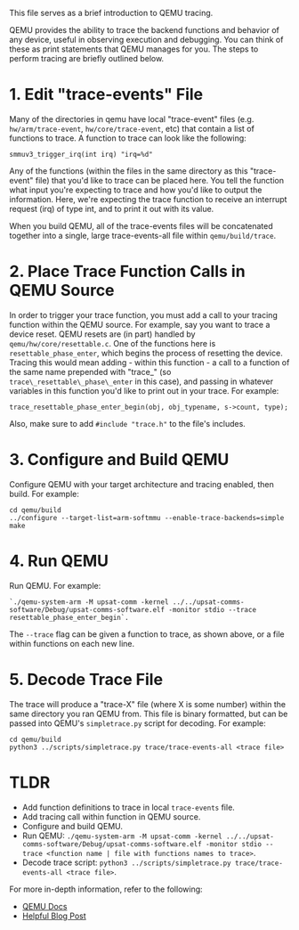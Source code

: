 This file serves as a brief introduction to QEMU tracing.

QEMU provides the ability to trace the backend functions and behavior of any device, useful in observing execution and debugging. You can think of these as print statements that QEMU manages for you. The steps to perform tracing are briefly outlined below.

# 1. Edit "trace-events" File
Many of the directories in qemu have local "trace-event" files (e.g. `hw/arm/trace-event`, `hw/core/trace-event`, etc) that contain a list of functions to trace. A function to trace can look like the following:

```
smmuv3_trigger_irq(int irq) "irq=%d"
```

Any of the functions (within the files in the same directory as this "trace-event" file) that you'd like to trace can be placed here. You tell the function what input you're expecting to trace and how you'd like to output the information. Here, we're expecting the trace function to receive an interrupt request (irq) of type int, and to print it out with its value.

When you build QEMU, all of the trace-events files will be concatenated together into a single, large trace-events-all file within `qemu/build/trace`.

# 2. Place Trace Function Calls in QEMU Source
In order to trigger your trace function, you must add a call to your tracing function within the QEMU source. For example, say you want to trace a device reset. QEMU resets are (in part) handled by `qemu/hw/core/resettable.c`. One of the functions here is `resettable_phase_enter`, which begins the process of resetting the device. Tracing this would mean adding - within this function - a call to a function of the same name prepended with "trace_" (so `trace\_resettable\_phase\_enter` in this case), and passing in whatever variables in this function you'd like to print out in your trace. For example:

```
trace_resettable_phase_enter_begin(obj, obj_typename, s->count, type);
```

Also, make sure to add `#include "trace.h"` to the file's includes.

# 3. Configure and Build QEMU
Configure QEMU with your target architecture and tracing enabled, then build. For example:

```
cd qemu/build
../configure --target-list=arm-softmmu --enable-trace-backends=simple
make
```

# 4. Run QEMU
Run QEMU. For example:

```
`./qemu-system-arm -M upsat-comm -kernel ../../upsat-comms-software/Debug/upsat-comms-software.elf -monitor stdio --trace resettable_phase_enter_begin`.
```

The `--trace` flag can be given a function to trace, as shown above, or a file within functions on each new line.

# 5. Decode Trace File
The trace will produce a "trace-X" file (where X is some number) within the same directory you ran QEMU from. This file is binary formatted, but can be passed into QEMU's `simpletrace.py` script for decoding. For example:

```
cd qemu/build
python3 ../scripts/simpletrace.py trace/trace-events-all <trace file>
```

# TLDR
- Add function definitions to trace in local `trace-events` file.
- Add tracing call within function in QEMU source.
- Configure and build QEMU.
- Run QEMU: `./qemu-system-arm -M upsat-comm -kernel ../../upsat-comms-software/Debug/upsat-comms-software.elf -monitor stdio --trace <function name | file with functions names to trace>`.
- Decode trace script: `python3 ../scripts/simpletrace.py trace/trace-events-all <trace file>`.


For more in-depth information, refer to the following:
- [QEMU Docs](https://qemu-project.gitlab.io/qemu/devel/tracing.html)
- [Helpful Blog Post](https://michael2012z.medium.com/tracing-in-qemu-8df4e4beaf1b)
